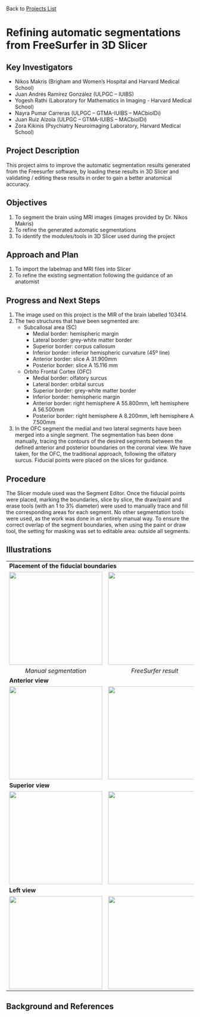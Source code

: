 Back to [Projects List](../README.md#ProjectsList)

# Refining automatic segmentations from FreeSurfer in 3D Slicer


## Key Investigators

-	Nikos Makris (Brigham and Women’s Hospital and Harvard Medical School)
-	Juan Andrés Ramírez González (ULPGC – IUIBS)
- Yogesh Rathi (Laboratory for Mathematics in Imaging - Harvard Medical School)
-	Nayra Pumar Carreras (ULPGC – GTMA-IUIBS – MACbioIDi)
-	Juan Ruiz Alzola (ULPGC – GTMA-IUIBS – MACbioIDi)
- Zora Kikinis (Psychiatry Neuroimaging Laboratory, Harvard Medical School)


## Project Description

This project aims to improve the automatic segmentation results generated from the Freesurfer software, by loading these results in 3D Slicer and validating / editing these results in order to gain a better anatomical accuracy.


## Objectives

1.	To segment the brain using MRI images (images provided by Dr. Nikos Makris)
1.	To refine the generated automatic segmentations
1.	To identify the modules/tools in 3D Slicer used during the project


## Approach and Plan

1.	To import the labelmap and MRI files into Slicer
1.	To refine the existing segmentation following the guidance of an anatomist


## Progress and Next Steps

1. The image used on this project is the MIR of the brain labelled 103414.
1. The two structures that have been segmented are:
   - Subcallosal area (SC)
     - Medial border: hemispheric margin
     - Lateral border: grey-white matter border
     - Superior border: corpus callosum
     - Inferior border: inferior hemispheric curvature (45º line)
     - Anterior border: slice A 31.900mm
     - Posterior border: slice A 15.116 mm
   - Orbito Frontal Cortex (OFC)
     - Medial border: olfatory surcus
     - Lateral border: orbital surcus
     - Superior border: grey-white matter border
     - Inferior border: hemispheric margin
     - Anterior border: right hemisphere A 55.800mm, left hemisphere A 56.500mm
     - Posterior border: right hemisphere A 8.200mm, left hemisphere A 7.500mm
1. In the OFC segment the medial and two lateral segments have been merged into a single segment. The segmentation has been done manually, tracing the contours of the desired segments between the defined anterior and posterior boundaries on the coronal view.
We have taken, for the OFC, the traditional approach, following the olfatory surcus. Fiducial points were placed on the slices for guidance.

## Procedure
The Slicer module used was the Segment Editor. Once the fiducial points were placed, marking the boundaries, slice by slice, the draw/paint and erase tools (with an 1 to 3% diameter) were used to manually trace and fill the corresponding areas for each segment. No other segmentation tools were used, as the work was done in an entirely manual way.
To ensure the correct overlap of the segment boundaries, when using the paint or draw tool, the setting for masking was set to editable area: outside all segments.

## Illustrations
<table border="0" width="100%">
  <tr><td colspan="3"><b>Placement of the fiducial boundaries</b></td></tr>
  <tr valign="top" align="center">
    <td><img src="2019-01-31_110937.png" width="250"></td>
    <td><img src="2019-01-31_111007.png" width="250"></td>
    <td><img src="2019-01-31_111037.png" width="250"></td>
  </tr>
  <tr valign="top" align="center">
    <td><i>Manual segmentation</i></td>
    <td><i>FreeSurfer result</i></td>
    <td><i>Overlap</i></td>
  </tr>
  <tr><td colspan="3"><b>Anterior view</b></td></tr>
  <tr valign="top" align="center">
    <td><img src="segmentA.png" width="250"></td>
    <td><img src="segmentB.png" width="250"></td>
    <td><img src="segmentC.png" width="250"></td>
  </tr>

  <tr><td colspan="3"><b>Superior view</b></td></tr>
  <tr valign="top" align="center">
    <td><img src="secmentA.png" width="250"></td>
    <td><img src="secmentB.png" width="250"></td>
    <td><img src="secmentC.png" width="250"></td>
  </tr>
  <tr><td colspan="3"><b>Left view</b></td></tr>
  <tr valign="top" align="center">
    <td><img src="sekmentA.png" width="250"></td>
    <td><img src="sekmentB.png" width="250"></td>
    <td><img src="sekmentC.png" width="250"></td>
  </tr>
  </table>

## Background and References
